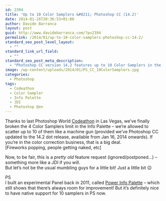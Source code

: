 ```yaml
---
id: 2394
title: 'Up to 10 Color Samplers &#8211; Photoshop CC (14.2)'
date: 2014-01-16T20:36:53+01:00
author: Davide Barranca
layout: post
guid: http://www.davidebarranca.com/?p=2394
permalink: /2014/01/up-to-10-color-samplers-photoshop-cc-14-2/
standard_seo_post_level_layout:
  - ""
standard_link_url_field:
  - ""
standard_seo_post_meta_description:
  - "Photoshop CC version 14.2 features up to 10 Color Samplers in the Info Palette (previous limit: 4), big deal if you're into Color Correction"
image: /wp-content/uploads/2014/01/PS_CC_10ColorSamplers.jpg
categories:
  - Photoshop
tags:
  - Codeathon
  - Color Sampler
  - Info Palette
  - JDI
  - Photoshop @en
---
```

<div class="pf-content">
  <p>
    Thanks to last Photoshop World <a title="Photoshop Codeathon)" href="http://blogs.adobe.com/photoshopdotcom/2013/10/engineers-live-code-customer-requested-features-at-photoshop-world.html" target="_blank">Codeathon</a> in Las Vegas, we&#8217;ve finally broken the 4 Color Samplers limit in the Info Palette &#8211; we&#8217;re allowed to scatter up to 10 of them like a machine gun (provided we&#8217;ve Photoshop CC updated to the 14.2 dot release, available from Jan 16, 2014 onwards). If you&#8217;re in the color correction business, that is a big deal.<br /> [Fireworks popping, people getting naked, etc]
  </p>

  <p>
    Now, to be fair, this is a <em>pretty old</em> feature request (ignored/postponed&#8230;) &#8211; something more like a JDI if you will.<br /> But let&#8217;s not be the usual mumbling guys for a little bit! Just a little bit 😉
  </p>

  <p>
    PS<br /> I built an experimental Panel back in 2011, called <a title="Power Info Palette" href="http://blog.rbg.bigano.com/2011/05/22/work-in-progress-power-info-palette/" target="_blank">Power Info Palette</a> &#8211; which still shows that there&#8217;s always room for improvement! But it&#8217;s definitely nice to have native support for 10 samplers in PS now.
  </p>
</div>
